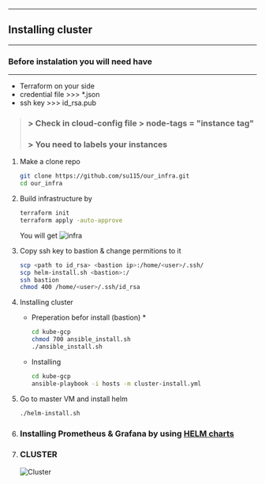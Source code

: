 ***
## Installing cluster 
***
### Before instalation you will need have 
---
* Terraform on your side
* credential file >>> *.json
* ssh key  >>> id_rsa.pub
> ### > Check in cloud-config file > node-tags = "instance tag"
> ### > You need to labels your instances 
1. Make a clone repo 
    ```sh
    git clone https://github.com/su115/our_infra.git
    cd our_infra
    ```
2. Build infrastructure by
    ```sh
    terraform init
    terraform apply -auto-approve
    ```
    You will get 
    ![infra](https://lucid.app/publicSegments/view/26cca3ba-e60f-4c0a-b04c-934f3c6abd24/image.jpeg)

3. Copy ssh key to bastion & change permitions to it
    ```sh
    scp <path to id_rsa> <bastion ip>:/home/<user>/.ssh/
    scp helm-install.sh <bastion>:/
    ssh bastion
    chmod 400 /home/<user>/.ssh/id_rsa
    ```
4. Installing cluster
    * Preperation befor install (bastion)
        * 
        ```sh
        cd kube-gcp
        chmod 700 ansible_install.sh
        ./ansible_install.sh
        ```
    * Installing
        ```sh
        cd kube-gcp
        ansible-playbook -i hosts -m cluster-install.yml
        ```
    
5. Go to master VM and install helm
    ```sh
    ./helm-install.sh
    ```
6. ### Installing Prometheus & Grafana by using  [HELM charts](https://github.com/prometheus-community/helm-charts/tree/main/charts/kube-prometheus-stack#configuration)
    
7. ### CLUSTER
    ![Cluster](https://lucid.app/publicSegments/view/0d136a97-87b0-45a4-b7d7-5fe7323f947f/image.jpeg)
